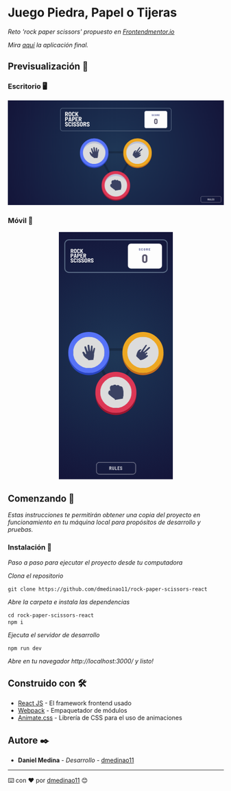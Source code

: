 # Juego Piedra, Papel o Tijeras

_Reto 'rock paper scissors' propuesto en
[Frontendmentor.io](https://www.frontendmentor.io/challenges/rock-paper-scissors-game-pTgwgvgH)_

_Mira [aquí](https://dmedinao11.github.io/rock-paper-scissors-react/) la aplicación
final._

## Previsualización 👀

### Escritorio 🖥

![Desktop vista](https://raw.githubusercontent.com/dmedinao11/rock-paper-scissors-react/master/preview/desktop.png)

### Móvil 📱

<p align="center">
  <img src="https://raw.githubusercontent.com/dmedinao11/rock-paper-scissors-react/master/preview/mobile.png" alt="Mobile vista"/>
</p>

## Comenzando 🚀

_Estas instrucciones te permitirán obtener una copia del proyecto en funcionamiento en tu
máquina local para propósitos de desarrollo y pruebas._

### Instalación 🔧

_Paso a paso para ejecutar el proyecto desde tu computadora_

_Clona el repositorio_

```
git clone https://github.com/dmedinao11/rock-paper-scissors-react
```

_Abre la carpeta e instala las dependencias_

```
cd rock-paper-scissors-react
npm i
```

_Ejecuta el servidor de desarrollo_

```
npm run dev
```

_Abre en tu navegador http://localhost:3000/ y listo!_

## Construido con 🛠️

- [React JS](https://es.reactjs.org/) - El framework frontend usado
- [Webpack](https://webpack.js.org/) - Empaquetador de módulos
- [Animate.css](https://animate.style/) - Librería de CSS para el uso de animaciones

## Autore ✒️

- **Daniel Medina** - _Desarrollo_ - [dmedinao11](https://github.com/dmedinao11)

---

⌨️ con ❤️ por [dmedinao11](https://github.com/dmedinao11) 😊

